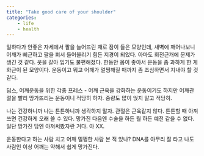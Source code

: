```yaml
---
title: "Take good care of your shoulder"
categories:
    - life
    - health
---
```


일하다가 안좋은 자세에서 팔을 늘어뜨린 채로 잠이 들은 모양인데, 새벽에 깨어나보니 어깨가 뻐근하고 팔을 펴서 들어올리기 힘든 지경이 되었다. 아마도 회전근개에 문제가 생긴 것 같다. 옷을 갈아 입기도 불편해졌다. 한동안 몸이 좋아서 운동을 좀 과하게 한 게 화근이 된 모양이다. 운동이고 뭐고 어깨가 멀쩡해질 때까지 좀 조심하면서 지내야 할 것 같다.

딥스, 어깨운동을 위한 각종 프레스 - 어깨 근육을 강화하는 운동이기도 하지만 어깨관절을 빨리 망가뜨리는 운동이니 적당히 하자. 중량도 많이 얹지 말고 적당히.

나는 건강하니까 나는 튼튼하니까 생각하지 말자. 관절은 근육같지 않다. 튼튼할 때 아껴쓰면 건강하게 오래 쓸 수 있다. 망가진 다음엔 수술을 하든 뭘 하든 예전 같을 수 없다. 일단 망가진 담엔 아껴써봤자란 거다. 아 XX.

운동한다고 하는 사람 치고 어깨 멀쩡한 사람 본 적 있나? DNA를 아무리 잘 타고 나도 사람인 이상 어깨는 약해서 쉽게 망가진다. 